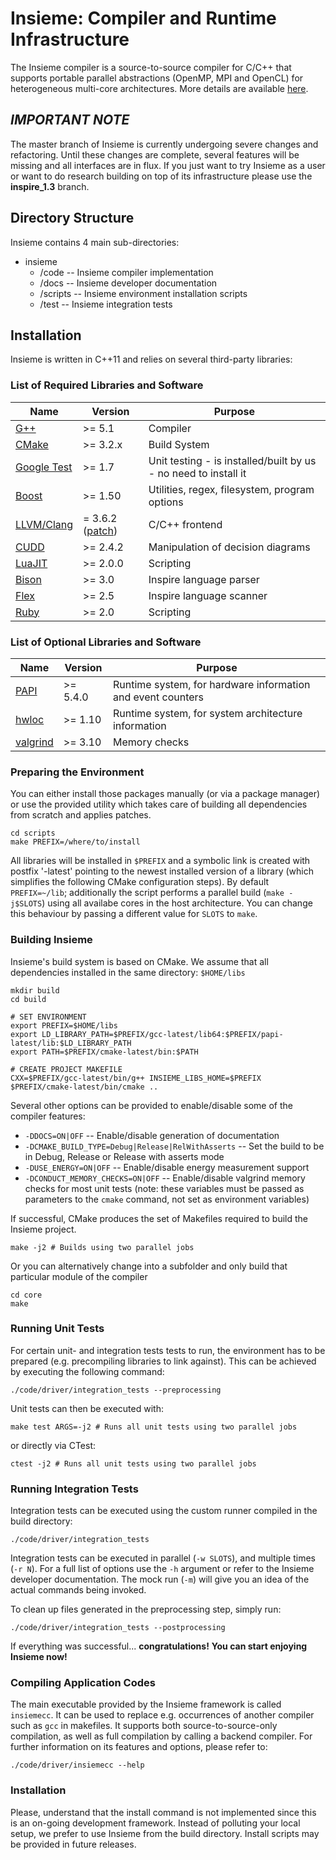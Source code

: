 # Insieme: Compiler and Runtime Infrastructure
The Insieme compiler is a source-to-source compiler for C/C++ that supports portable parallel abstractions (OpenMP, MPI and OpenCL) for heterogeneous multi-core architectures. More details are available [here](http://insieme-compiler.org/mission.html).

## *IMPORTANT NOTE*
The master branch of Insieme is currently undergoing severe changes and refactoring. Until these changes are complete, several features will be missing and all interfaces are in flux. If you just want to try Insieme as a user or want to do research building on top of its infrastructure please use the **inspire_1.3** branch.

## Directory Structure
Insieme contains 4 main sub-directories:

* insieme
  * /code -- Insieme compiler implementation
  * /docs -- Insieme developer documentation
  * /scripts -- Insieme environment installation scripts
  * /test -- Insieme integration tests

## Installation 
Insieme is written in C++11 and relies on several third-party libraries: 

### List of Required Libraries and Software
Name 		| Version | Purpose |
--------|---------|------------|
[G++](http://gcc.gnu.org/gcc-5/)	                                | >= 5.1   | Compiler |
[CMake](http://www.cmake.org/)                                      | >= 3.2.x | Build System |
[Google Test](https://code.google.com/p/googletest/)                | >= 1.7   | Unit testing - is installed/built by us - no need to install it|
[Boost](http://www.boost.org/users/history/version_1_50_0.html)     | >= 1.50   | Utilities, regex, filesystem, program options|
[LLVM/Clang](http://llvm.org/) 	                                    | = 3.6.2 ([patch](https://github.com/insieme/insieme/blob/master/scripts/patches/insieme-clang-3.6.2.patch)) | C/C++ frontend | 
[CUDD](http://vlsi.colorado.edu/~fabio/CUDD/)	  	                  | >= 2.4.2 | Manipulation of decision diagrams |
[LuaJIT](http://luajit.org/)                                  	    | >= 2.0.0 | Scripting |
[Bison](https://www.gnu.org/software/bison/)                        | >= 3.0   | Inspire language parser |
[Flex](http://flex.sourceforge.net/)                                | >= 2.5   | Inspire language scanner |
[Ruby](http://www.ruby-lang.org/en/)                                | >= 2.0   | Scripting |

### List of Optional Libraries and Software
Name 		| Version | Purpose |
--------|---------|------------|
[PAPI](http://icl.cs.utk.edu/papi/)	                                | >= 5.4.0 | Runtime system, for hardware information and event counters |
[hwloc](http://www.open-mpi.org/projects/hwloc/)	                  | >= 1.10  | Runtime system, for system architecture information |
[valgrind](http://valgrind.org/)	                  | >= 3.10  | Memory checks |

### Preparing the Environment
You can either install those packages manually (or via a package manager) or use the provided utility which takes care of building all dependencies from scratch and applies patches. 
```
cd scripts
make PREFIX=/where/to/install 
```
All libraries will be installed in ``$PREFIX`` and a symbolic link is created with postfix '-latest' pointing to the newest installed version of a library (which simplifies the following CMake configuration steps). By default ``PREFIX=~/lib``; additionally the script performs a parallel build (``make -j$SLOTS``) using all availabe cores in the host architecture. You can change this behaviour by passing a different value for ``SLOTS`` to ``make``.

### Building Insieme
Insieme's build system is based on CMake. We assume that all dependencies installed in the same directory: ``$HOME/libs``

```
mkdir build
cd build

# SET ENVIRONMENT 
export PREFIX=$HOME/libs
export LD_LIBRARY_PATH=$PREFIX/gcc-latest/lib64:$PREFIX/papi-latest/lib:$LD_LIBRARY_PATH
export PATH=$PREFIX/cmake-latest/bin:$PATH

# CREATE PROJECT MAKEFILE
CXX=$PREFIX/gcc-latest/bin/g++ INSIEME_LIBS_HOME=$PREFIX $PREFIX/cmake-latest/bin/cmake ..
```

Several other options can be provided to enable/disable some of the compiler features:
- ``-DDOCS=ON|OFF`` -- Enable/disable generation of documentation
- ``-DCMAKE_BUILD_TYPE=Debug|Release|RelWithAsserts`` -- Set the build to be in Debug, Release or Release with asserts mode
- ``-DUSE_ENERGY=ON|OFF`` -- Enable/disable energy measurement support
- ``-DCONDUCT_MEMORY_CHECKS=ON|OFF`` -- Enable/disable valgrind memory checks for most unit tests
(note: these variables must be passed as parameters to the ``cmake`` command, not set as environment variables)

If successful, CMake produces the set of Makefiles required to build the Insieme project. 

```
make -j2 # Builds using two parallel jobs
```

Or you can alternatively change into a subfolder and only build that particular module of the compiler
```
cd core
make
```

### Running Unit Tests

For certain unit- and integration tests tests to run, the environment has to be prepared (e.g. precompiling libraries to link against). This can be achieved by executing the following command:
```
./code/driver/integration_tests --preprocessing
```

Unit tests can then be executed with:
```
make test ARGS=-j2 # Runs all unit tests using two parallel jobs
```

or directly via CTest:
```
ctest -j2 # Runs all unit tests using two parallel jobs
```

### Running Integration Tests

Integration tests can be executed using the custom runner compiled in the build directory:
```
./code/driver/integration_tests
```
Integration tests can be executed in parallel (``-w SLOTS``), and multiple times (``-r N``). For a full list of options use the ``-h`` argument or refer to the Insieme developer documentation. The mock run (``-m``) will give you an idea of the actual commands being invoked.

To clean up files generated in the preprocessing step, simply run:
```
./code/driver/integration_tests --postprocessing
```


If everything was successful...
**congratulations!**
**You can start enjoying Insieme now!**

### Compiling Application Codes

The main executable provided by the Insieme framework is called ``insiemecc``. It can be used to replace e.g. occurrences of another compiler such as ``gcc`` in makefiles. It supports both source-to-source-only compilation, as well as full compilation by calling a backend compiler. For further information on its features and options, please refer to:
```
./code/driver/insiemecc --help
```

### Installation

Please, understand that the install command is not implemented since this is an on-going development framework.
Instead of polluting your local setup, we prefer to use Insieme from the build directory.
Install scripts may be provided in future releases.

